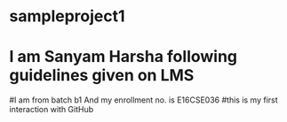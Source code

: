 # sampleproject1
# I am Sanyam Harsha following guidelines given on LMS
#I am from batch b1 And my enrollment no. is E16CSE036
#this is my first interaction with GitHub 